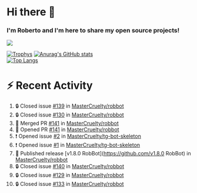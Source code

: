 # Hi there 👋
### I'm Roberto and I'm here to share my open source projects!

<img src="https://komarev.com/ghpvc/?username=mastercruelty&label=Profile views&color=0e75b6"><br>

[![Trophys](https://github-profile-trophy.vercel.app/?username=mastercruelty)](https://github.com/ryo-ma/github-profile-trophy)
[![Anurag's GitHub stats](https://github-readme-stats.vercel.app/api?username=mastercruelty&show_icons=true&theme=tokyonight)](https://github.com/anuraghazra/github-readme-stats)<br>
[![Top Langs](https://github-readme-stats.vercel.app/api/top-langs/?username=mastercruelty&langs_count=10&hide=jupyter%20notebook&exclude_repo=Alarm-project&layout=compact&theme=tokyonight)](https://github.com/anuraghazra/github-readme-stats)

# :zap: Recent Activity
<!--START_SECTION:activity-->
1. 🔒 Closed issue [#139](https://github.com/MasterCruelty/robbot/issues/139) in [MasterCruelty/robbot](https://github.com/MasterCruelty/robbot)
2. 🔒 Closed issue [#130](https://github.com/MasterCruelty/robbot/issues/130) in [MasterCruelty/robbot](https://github.com/MasterCruelty/robbot)
3. 🎉 Merged PR [#141](https://github.com/MasterCruelty/robbot/pull/141) in [MasterCruelty/robbot](https://github.com/MasterCruelty/robbot)
4. 💪 Opened PR [#141](https://github.com/MasterCruelty/robbot/pull/141) in [MasterCruelty/robbot](https://github.com/MasterCruelty/robbot)
5. ❗ Opened issue [#2](https://github.com/MasterCruelty/tg-bot-skeleton/issues/2) in [MasterCruelty/tg-bot-skeleton](https://github.com/MasterCruelty/tg-bot-skeleton)
6. ❗ Opened issue [#1](https://github.com/MasterCruelty/tg-bot-skeleton/issues/1) in [MasterCruelty/tg-bot-skeleton](https://github.com/MasterCruelty/tg-bot-skeleton)
7. 🚀 Published release [v1.8.0 RobBot](https://github.com/v1.8.0 RobBot) in [MasterCruelty/robbot](https://github.com/MasterCruelty/robbot)
8. 🔒 Closed issue [#140](https://github.com/MasterCruelty/robbot/issues/140) in [MasterCruelty/robbot](https://github.com/MasterCruelty/robbot)
9. 🔒 Closed issue [#129](https://github.com/MasterCruelty/robbot/issues/129) in [MasterCruelty/robbot](https://github.com/MasterCruelty/robbot)
10. 🔒 Closed issue [#133](https://github.com/MasterCruelty/robbot/issues/133) in [MasterCruelty/robbot](https://github.com/MasterCruelty/robbot)
<!--END_SECTION:activity-->
